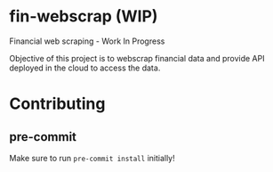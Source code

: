 # fin-webscrap (WIP)

Financial web scraping - Work In Progress

Objective of this project is to webscrap financial data and provide API
deployed in the cloud to access the data.

# Contributing

## pre-commit

Make sure to run `pre-commit install` initially!
